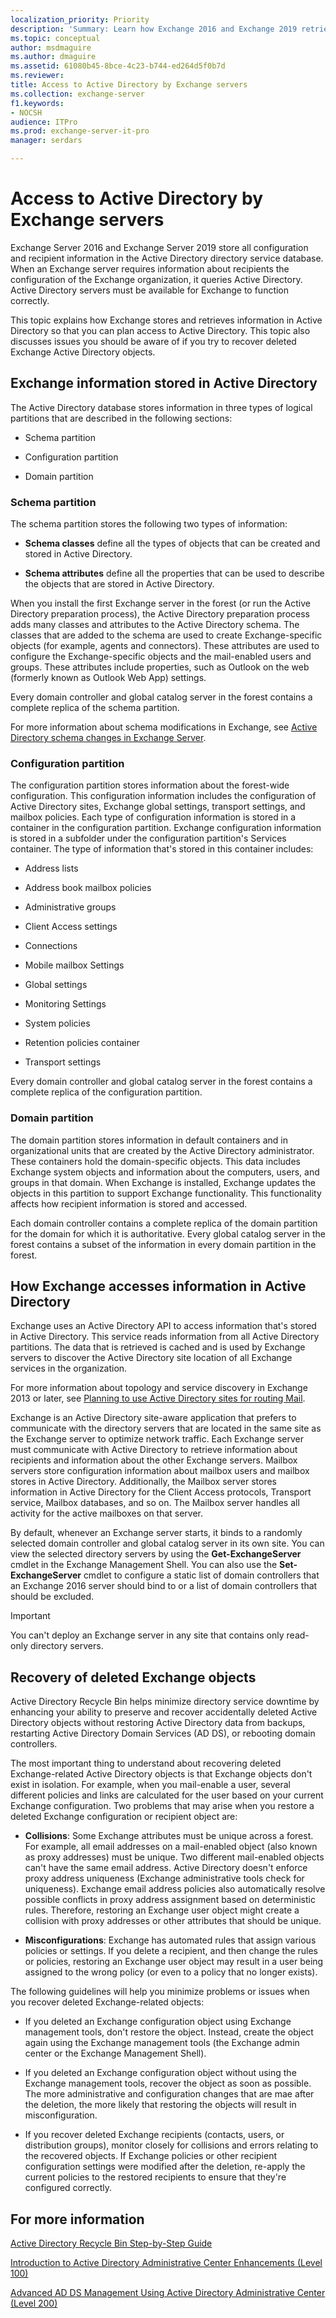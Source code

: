 ```yaml
---
localization_priority: Priority
description: 'Summary: Learn how Exchange 2016 and Exchange 2019 retrieve data from Active Directory and how to recover deleted objects.'
ms.topic: conceptual
author: msdmaguire
ms.author: dmaguire
ms.assetid: 61080b45-8bce-4c23-b744-ed264d5f0b7d
ms.reviewer: 
title: Access to Active Directory by Exchange servers
ms.collection: exchange-server
f1.keywords:
- NOCSH
audience: ITPro
ms.prod: exchange-server-it-pro
manager: serdars

---
```


# Access to Active Directory by Exchange servers

Exchange Server 2016 and Exchange Server 2019 store all configuration and recipient information in the Active Directory directory service database. When an Exchange server requires information about recipients the configuration of the Exchange organization, it queries Active Directory. Active Directory servers must be available for Exchange to function correctly.

This topic explains how Exchange stores and retrieves information in Active Directory so that you can plan access to Active Directory. This topic also discusses issues you should be aware of if you try to recover deleted Exchange Active Directory objects.

## Exchange information stored in Active Directory

The Active Directory database stores information in three types of logical partitions that are described in the following sections:

- Schema partition

- Configuration partition

- Domain partition

### Schema partition

The schema partition stores the following two types of information:

- **Schema classes** define all the types of objects that can be created and stored in Active Directory.

- **Schema attributes** define all the properties that can be used to describe the objects that are stored in Active Directory.

When you install the first Exchange server in the forest (or run the Active Directory preparation process), the Active Directory preparation process adds many classes and attributes to the Active Directory schema. The classes that are added to the schema are used to create Exchange-specific objects (for example, agents and connectors). These attributes are used to configure the Exchange-specific objects and the mail-enabled users and groups. These attributes include properties, such as Outlook on the web (formerly known as Outlook Web App) settings.

Every domain controller and global catalog server in the forest contains a complete replica of the schema partition.

For more information about schema modifications in Exchange, see [Active Directory schema changes in Exchange Server](ad-schema-changes.md).

### Configuration partition

The configuration partition stores information about the forest-wide configuration. This configuration information includes the configuration of Active Directory sites, Exchange global settings, transport settings, and mailbox policies. Each type of configuration information is stored in a container in the configuration partition. Exchange configuration information is stored in a subfolder under the configuration partition's Services container. The type of information that's stored in this container includes:

- Address lists

- Address book mailbox policies

- Administrative groups

- Client Access settings

- Connections

- Mobile mailbox Settings

- Global settings

- Monitoring Settings

- System policies

- Retention policies container

- Transport settings

Every domain controller and global catalog server in the forest contains a complete replica of the configuration partition.

### Domain partition

The domain partition stores information in default containers and in organizational units that are created by the Active Directory administrator. These containers hold the domain-specific objects. This data includes Exchange system objects and information about the computers, users, and groups in that domain. When Exchange is installed, Exchange updates the objects in this partition to support Exchange functionality. This functionality affects how recipient information is stored and accessed.

Each domain controller contains a complete replica of the domain partition for the domain for which it is authoritative. Every global catalog server in the forest contains a subset of the information in every domain partition in the forest.

## How Exchange accesses information in Active Directory

Exchange uses an Active Directory API to access information that's stored in Active Directory. This service reads information from all Active Directory partitions. The data that is retrieved is cached and is used by Exchange servers to discover the Active Directory site location of all Exchange services in the organization.

For more information about topology and service discovery in Exchange 2013 or later, see [Planning to use Active Directory sites for routing Mail](https://docs.microsoft.com/exchange/planning-to-use-active-directory-sites-for-routing-mail-exchange-2013-help).

Exchange is an Active Directory site-aware application that prefers to communicate with the directory servers that are located in the same site as the Exchange server to optimize network traffic. Each Exchange server must communicate with Active Directory to retrieve information about recipients and information about the other Exchange servers. Mailbox servers store configuration information about mailbox users and mailbox stores in Active Directory. Additionally, the Mailbox server stores information in Active Directory for the Client Access protocols, Transport service, Mailbox databases, and so on. The Mailbox server handles all activity for the active mailboxes on that server.

By default, whenever an Exchange server starts, it binds to a randomly selected domain controller and global catalog server in its own site. You can view the selected directory servers by using the **Get-ExchangeServer** cmdlet in the Exchange Management Shell. You can also use the **Set-ExchangeServer** cmdlet to configure a static list of domain controllers that an Exchange 2016 server should bind to or a list of domain controllers that should be excluded.

> [!IMPORTANT]
> You can't deploy an Exchange server in any site that contains only read-only directory servers.

## Recovery of deleted Exchange objects

Active Directory Recycle Bin helps minimize directory service downtime by enhancing your ability to preserve and recover accidentally deleted Active Directory objects without restoring Active Directory data from backups, restarting Active Directory Domain Services (AD DS), or rebooting domain controllers.

The most important thing to understand about recovering deleted Exchange-related Active Directory objects is that Exchange objects don't exist in isolation. For example, when you mail-enable a user, several different policies and links are calculated for the user based on your current Exchange configuration. Two problems that may arise when you restore a deleted Exchange configuration or recipient object are:

- **Collisions**: Some Exchange attributes must be unique across a forest. For example, all email addresses on a mail-enabled object (also known as proxy addresses) must be unique. Two different mail-enabled objects can't have the same email address. Active Directory doesn't enforce proxy address uniqueness (Exchange administrative tools check for uniqueness). Exchange email address policies also automatically resolve possible conflicts in proxy address assignment based on deterministic rules. Therefore, restoring an Exchange user object might create a collision with proxy addresses or other attributes that should be unique.

- **Misconfigurations**: Exchange has automated rules that assign various policies or settings. If you delete a recipient, and then change the rules or policies, restoring an Exchange user object may result in a user being assigned to the wrong policy (or even to a policy that no longer exists).

The following guidelines will help you minimize problems or issues when you recover deleted Exchange-related objects:

- If you deleted an Exchange configuration object using Exchange management tools, don't restore the object. Instead, create the object again using the Exchange management tools (the Exchange admin center or the Exchange Management Shell).

- If you deleted an Exchange configuration object without using the Exchange management tools, recover the object as soon as possible. The more administrative and configuration changes that are mae after the deletion, the more likely that restoring the objects will result in misconfiguration.

- If you recover deleted Exchange recipients (contacts, users, or distribution groups), monitor closely for collisions and errors relating to the recovered objects. If Exchange policies or other recipient configuration settings were modified after the deletion, re-apply the current policies to the restored recipients to ensure that they're configured correctly.

## For more information

[Active Directory Recycle Bin Step-by-Step Guide](https://docs.microsoft.com/previous-versions/windows/it-pro/windows-server-2008-R2-and-2008/dd392261(v=ws.10))

[Introduction to Active Directory Administrative Center Enhancements (Level 100)](https://docs.microsoft.com/windows-server/identity/ad-ds/get-started/adac/introduction-to-active-directory-administrative-center-enhancements--level-100-)

[Advanced AD DS Management Using Active Directory Administrative Center (Level 200)](https://docs.microsoft.com/windows-server/identity/ad-ds/get-started/adac/advanced-ad-ds-management-using-active-directory-administrative-center--level-200-)
